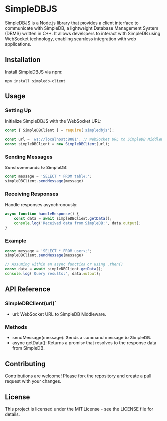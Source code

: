 # SimpleDBJS
SimpleDBJS is a Node.js library that provides a client interface to communicate with SimpleDB, a lightweight Database Management System (DBMS) written in C++. It allows developers to interact with SimpleDB using WebSocket technology, enabling seamless integration with web applications.

## Installation

Install SimpleDBJS via npm:

```bash
npm install simpledb-client
```

## Usage

### Setting Up
Initialize SimpleDBJS with the WebSocket URL:

```javascript
const { SimpleDBClient } = require('simpledbjs');

const url = 'ws://localhost:8081'; // WebSocket URL to SimpleDB Middleware
const simpleDBClient = new SimpleDBClient(url);
```

### Sending Messages
Send commands to SimpleDB:

```javascript
const message = 'SELECT * FROM table;';
simpleDBClient.sendMessage(message);
```

### Receiving Responses
Handle responses asynchronously:

```javascript
async function handleResponse() {
    const data = await simpleDBClient.getData();
    console.log('Received data from SimpleDB:', data.output);
}
```

### Example
```javascript
const message = 'SELECT * FROM users;';
simpleDBClient.sendMessage(message);

// Assuming within an async function or using .then()
const data = await simpleDBClient.getData();
console.log('Query results:', data.output);
```

## API Reference

### SimpleDBClient(url)`
- url: WebSocket URL to SimpleDB Middleware.

### Methods
- sendMessage(message): Sends a command message to SimpleDB.
- async getData(): Returns a promise that resolves to the response data from SimpleDB.

## Contributing
Contributions are welcome! Please fork the repository and create a pull request with your changes.

## License
This project is licensed under the MIT License - see the LICENSE file for details.
